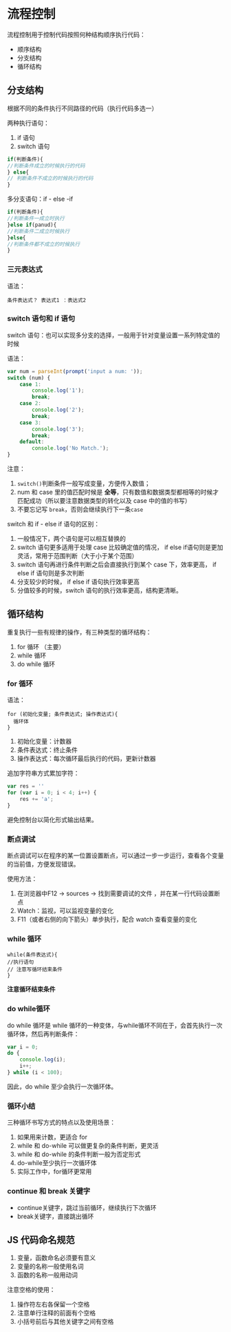 # 流程控制

流程控制用于控制代码按照何种结构顺序执行代码：

- 顺序结构
- 分支结构
- 循环结构



## 分支结构

根据不同的条件执行不同路径的代码（执行代码多选一）

两种执行语句：

1. if 语句
2. switch 语句

```javascript
if(判断条件){
//判断条件成立的时候执行的代码
} else{
// 判断条件不成立的时候执行的代码
}
```

多分支语句：if - else -if 

```javascript
if(判断条件){
//判断条件一成立时执行
}else if(panud){
//判断条件二成立时候执行
}else{
//判断条件都不成立的时候执行
}

```

### 三元表达式

语法：

``` 
条件表达式？ 表达式1 ：表达式2
```



### switch 语句和 if 语句

switch 语句：也可以实现多分支的选择，一般用于针对变量设置一系列特定值的时候

语法：

```javascript
var num = parseInt(prompt('input a num: '));
switch (num) {
    case 1:
        console.log('1');
        break;
    case 2:
        console.log('2');
        break;
    case 3:
        console.log('3');
        break;
    default:
        console.log('No Match.');
}
```

注意：

1. `switch()`判断条件一般写成变量，方便传入数值；
2. num 和 case 里的值匹配时候是 **全等**，只有数值和数据类型都相等的时候才匹配成功（所以要注意数据类型的转化以及 case 中的值的书写）
3. 不要忘记写 `break`，否则会继续执行下一条`case`



switch 和 if - else if 语句的区别：

1. 一般情况下，两个语句是可以相互替换的
2. switch 语句更多适用于处理 case 比较确定值的情况， if else if语句则是更加灵活，常用于范围判断（大于小于某个范围）
3. switch 语句再进行条件判断之后会直接执行到某个 case 下，效率更高， if else if 语句则是多次判断
4. 分支较少的时候， if else if 语句执行效率更高
5. 分值较多的时候，switch 语句的执行效率更高，结构更清晰。



## 循环结构

重复执行一些有规律的操作，有三种类型的循环结构：

1. for 循环 （主要）
2. while 循环
3. do while 循环



### for 循环

语法：

```
for (初始化变量; 条件表达式; 操作表达式){
  循环体
}
```

1. 初始化变量：计数器
2. 条件表达式：终止条件
3. 操作表达式：每次循环最后执行的代码，更新计数器

追加字符串方式累加字符：

```javascript
var res = ''
for (var i = 0; i < 4; i++) {
    res += 'a';
}
```

避免控制台以简化形式输出结果。

### 断点调试

断点调试可以在程序的某一位置设置断点，可以通过一步一步运行，查看各个变量的当前值，方便发现错误。

使用方法：

1. 在浏览器中F12 -> sources -> 找到需要调试的文件 ，并在某一行代码设置断点
2. Watch：监视，可以监视变量的变化
3. F11（或者右侧的向下箭头）单步执行，配合 watch 查看变量的变化



### while 循环

```
while(条件表达式){
//执行语句
// 注意写循环结束条件
}
```

**注意循环结束条件**

### do while循环

do while 循环是 while 循环的一种变体，与while循环不同在于，会首先执行一次循环体，然后再判断条件：

```javascript
var i = 0;
do {
    console.log(i);
    i++;
} while (i < 100);
```

因此，do while 至少会执行一次循环体。

### 循环小结

三种循环书写方式的特点以及使用场景：

1. 如果用来计数，更适合 for
2. while 和 do-while 可以做更复杂的条件判断，更灵活
3. while 和 do-while 的条件判断一般为否定形式
4. do-while至少执行一次循环体
5. 实际工作中，for循环更常用



### continue 和 break 关键字

- continue关键字，跳过当前循环，继续执行下次循环
- break关键字，直接跳出循环



## JS 代码命名规范

1. 变量，函数命名必须要有意义
2. 变量的名称一般使用名词
3. 函数的名称一般用动词

注意空格的使用：

1. 操作符左右各保留一个空格
2. 注意单行注释的前面有个空格
3. 小括号前后与其他关键字之间有空格













